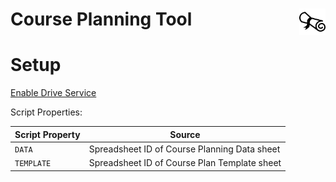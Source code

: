 # [<img src="/logo.png" style="float: right; height: 1.5em;"/>](https://thenounproject.com/icon/diploma-1167133/) Course Planning Tool

# Setup

[Enable Drive Service](https://developers.google.com/apps-script/guides/services/advanced#enable_advanced_services)

Script Properties:

| Script Property | Source                                       |
| --------------- | -------------------------------------------- |
| `DATA`          | Spreadsheet ID of Course Planning Data sheet |
| `TEMPLATE`      | Spreadsheet ID of Course Plan Template sheet |
